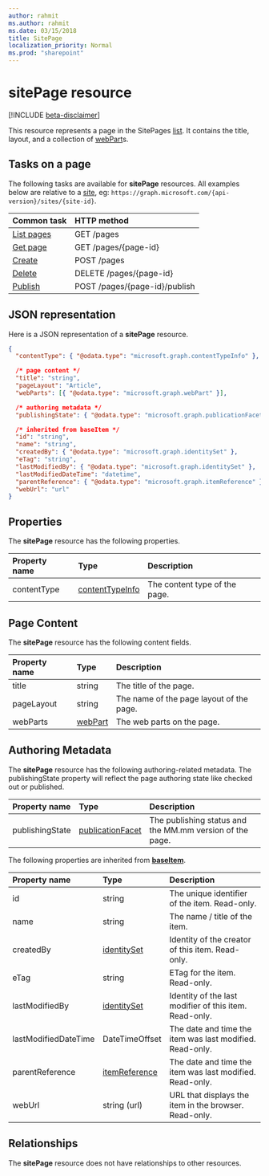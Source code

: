 ```yaml
---
author: rahmit
ms.author: rahmit
ms.date: 03/15/2018
title: SitePage
localization_priority: Normal
ms.prod: "sharepoint"
---
```

# sitePage resource

[!INCLUDE [beta-disclaimer](../../includes/beta-disclaimer.md)]

This resource represents a page in the SitePages [list][].
It contains the title, layout, and a collection of [webPart][]s.

## Tasks on a page

The following tasks are available for **sitePage** resources.
All examples below are relative to a [site][], eg: `https://graph.microsoft.com/{api-version}/sites/{site-id}`.

| Common task                     | HTTP method
|:--------------------------------|:------------------------------
| [List pages][]                  | GET /pages
| [Get page][]                    | GET /pages/{page-id}
| [Create][]                      | POST /pages
| [Delete][]                      | DELETE /pages/{page-id}
| [Publish][]                     | POST /pages/{page-id}/publish

[List pages]: ../api/sitepage-list.md
[Get page]: ../api/sitepage-get.md
[Create]: ../api/sitepage-create.md
[Delete]: ../api/sitepage-delete.md
[Publish]: ../api/sitepage-publish.md

## JSON representation

Here is a JSON representation of a **sitePage** resource.

<!--{
  "blockType": "resource",
  "keyProperty": "id",
  "baseType": "microsoft.graph.baseItem",
  "@odata.type": "microsoft.graph.sitePage"
}-->

```json
{
  "contentType": { "@odata.type": "microsoft.graph.contentTypeInfo" },

  /* page content */
  "title": "string",
  "pageLayout": "Article",
  "webParts": [{ "@odata.type": "microsoft.graph.webPart" }],

  /* authoring metadata */
  "publishingState": { "@odata.type": "microsoft.graph.publicationFacet" },

  /* inherited from baseItem */
  "id": "string",
  "name": "string",
  "createdBy": { "@odata.type": "microsoft.graph.identitySet" },
  "eTag": "string",
  "lastModifiedBy": { "@odata.type": "microsoft.graph.identitySet" },
  "lastModifiedDateTime": "datetime",
  "parentReference": { "@odata.type": "microsoft.graph.itemReference" },
  "webUrl": "url"
}
```

## Properties

The **sitePage** resource has the following properties.

| Property name    | Type                         | Description
|:-----------------|:-----------------------------|:---------------------------
| contentType      | [contentTypeInfo][]          | The content type of the page.

## Page Content

The **sitePage** resource has the following content fields.

| Property name      | Type                       | Description
|:-------------------|:---------------------------|:---------------------------
| title              | string                     | The title of the page.
| pageLayout         | string                     | The name of the page layout of the page.
| webParts           | [webPart][]                | The web parts on the page.

## Authoring Metadata

The **sitePage** resource has the following authoring-related metadata. The publishingState property will reflect the page authoring state like checked out or published.

| Property name          | Type                   | Description
|:-----------------------|:-----------------------|:---------------------------
| publishingState        | [publicationFacet][]   | The publishing status and the MM.mm version of the page.

The following properties are inherited from **[baseItem][]**.

| Property name        | Type              | Description
|:---------------------|:------------------|:----------------------------------
| id                   | string            | The unique identifier of the item. Read-only.
| name                 | string            | The name / title of the item.
| createdBy            | [identitySet][]   | Identity of the creator of this item. Read-only.
| eTag                 | string            | ETag for the item. Read-only.
| lastModifiedBy       | [identitySet][]   | Identity of the last modifier of this item. Read-only.
| lastModifiedDateTime | DateTimeOffset    | The date and time the item was last modified. Read-only.
| parentReference      | [itemReference][] | The date and time the item was last modified. Read-only.
| webUrl               | string (url)      | URL that displays the item in the browser. Read-only.

## Relationships

The **sitePage** resource does not have relationships to other resources.

[baseItem]: baseitem.md
[contentTypeInfo]: contenttypeinfo.md
[columnDefinition]: columndefinition.md
[identitySet]: identityset.md
[itemReference]: itemreference.md
[list]: list.md
[listInfo]: listinfo.md
[listItem]: listitem.md
[publicationFacet]: publicationfacet.md
[site]: site.md
[webPart]: webpart.md

<!--
{
  "type": "#page.annotation",
  "description": "",
  "keywords": "",
  "section": "documentation",
  "tocPath": "Resources/Page",
  "tocBookmarks": {
    "Page": "#"
  },
  "suppressions": [
    "Error: /api-reference/beta/resources/sitepage.md:\r\n      Exception processing links.\r\n    System.ArgumentException: Link Definition was null. Link text: !INCLUDE [beta-disclaimer](../../includes/beta-disclaimer.md)\r\n      at ApiDoctor.Validation.DocFile.get_LinkDestinations()\r\n      at ApiDoctor.Validation.DocSet.ValidateLinks(Boolean includeWarnings, String[] relativePathForFiles, IssueLogger issues, Boolean requireFilenameCaseMatch, Boolean printOrphanedFiles)"
  ]
}
-->

<!--
TODO:
* Define {page-id}
* Update examples
    * Be consistent with other URLs in the documentation.
    * Try to use the same site, library, etc.
    * Add the URL to the underlying list item resource in the API
* PATCH for list item patches /item/{item-id}/fields.
-->
